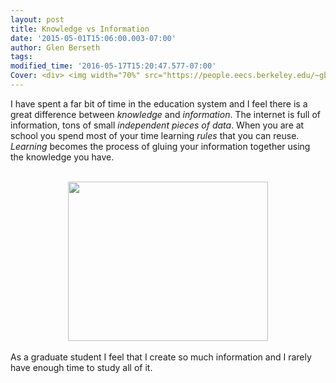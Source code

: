 ```yaml
---
layout: post
title: Knowledge vs Information
date: '2015-05-01T15:06:00.003-07:00'
author: Glen Berseth
tags: 
modified_time: '2016-05-17T15:20:47.577-07:00'
Cover: <div> <img width="70%" src="https://people.eecs.berkeley.edu/~gberseth/projects/Knowledge_data.png"/> </div>
---
```


I have spent a far bit of time in the education system and I feel there is a great difference between <i>knowledge</i> and <i>information</i>. The internet is full of information, tons of small <i>independent pieces of data</i>. When you are at school you spend most of your time learning <i>rules</i> that you can reuse. <i>Learning</i> becomes the process of gluing your information together using the knowledge you have. <br /><br /><div class="separator" style="clear: both; text-align: center;"><a href="https://people.eecs.berkeley.edu/~gberseth/projects/Knowledge_data.png" imageanchor="1" style="margin-left: 1em; margin-right: 1em;"><img border="0" height="255" src="https://people.eecs.berkeley.edu/~gberseth/projects/Knowledge_data.png" width="320" /></a></div><br />As a graduate student I feel that I create so much information and I rarely have enough time to study all of it.